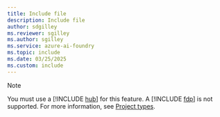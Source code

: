 ```yaml
---
title: Include file
description: Include file
author: sdgilley
ms.reviewer: sgilley
ms.author: sgilley
ms.service: azure-ai-foundry
ms.topic: include
ms.date: 03/25/2025
ms.custom: include
---
```


> [!NOTE]
> You must use a [!INCLUDE [hub](hub-project-name.md)] for this feature. A [!INCLUDE [fdp](fdp-project-name.md)] is not supported. For more information, see [Project types](../what-is-ai-foundry.md#project-types).